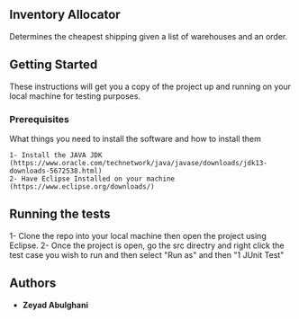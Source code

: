 ## Inventory Allocator

Determines the cheapest shipping given a list of warehouses and an order.

## Getting Started

These instructions will get you a copy of the project up and running on your local machine for testing purposes. 

### Prerequisites

What things you need to install the software and how to install them

```
1- Install the JAVA JDK (https://www.oracle.com/technetwork/java/javase/downloads/jdk13-downloads-5672538.html)
2- Have Eclipse Installed on your machine (https://www.eclipse.org/downloads/) 
```

## Running the tests
1- Clone the repo into your local machine then open the project using Eclipse.
2- Once the project is open, go the src directry and right click the test case you wish to run and then select "Run as" and then "1 JUnit Test"

## Authors

* **Zeyad Abulghani** 
